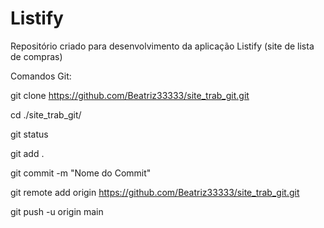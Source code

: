 # Listify

Repositório criado para desenvolvimento da aplicação Listify (site de lista de compras)




Comandos Git:

git clone https://github.com/Beatriz33333/site_trab_git.git

cd ./site_trab_git/

git status

git add .

git commit -m "Nome do Commit"

git remote add origin https://github.com/Beatriz33333/site_trab_git.git

git push -u origin main
